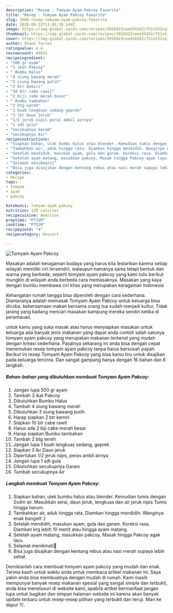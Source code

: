 ```yaml
---
description: "Resep : Tomyam Ayam Pakcoy Favorite"
title: "Resep : Tomyam Ayam Pakcoy Favorite"
slug: 1686-resep-tomyam-ayam-pakcoy-favorite
date: 2020-09-22T11:45:29.549Z
image: https://img-global.cpcdn.com/recipes/3910423ceed34162/751x532cq70/tomyam-ayam-pakcoy-foto-resep-utama.jpg
thumbnail: https://img-global.cpcdn.com/recipes/3910423ceed34162/751x532cq70/tomyam-ayam-pakcoy-foto-resep-utama.jpg
cover: https://img-global.cpcdn.com/recipes/3910423ceed34162/751x532cq70/tomyam-ayam-pakcoy-foto-resep-utama.jpg
author: Shane Torres
ratingvalue: 4.4
reviewcount: 49831
recipeingredient:
- "500 gr ayam"
- "3 ikat Pakcoy"
- " Bumbu Halus"
- "4 siung bawang merah"
- "3 siung bawang putih"
- "2 btr kemiri"
- "10 btr cabe rawit"
- "2 biji cabe merah besar"
- " Bumbu tambahan"
- "2 btg sereh"
- "1 buah lengkuas sedang geprek"
- "3 lbr Daun jeruk"
- "1/2 jeruk nipis peras ambil airnya"
- "1 sdt gula"
- "secukupnya Garam"
- "secukupnya Air"
recipeinstructions:
- "Siapkan bahan, ulek bumbu halus atau blender. Kemudian tumis dengan 2sdm air. Masukkan serai, daun jeruk, lengkuas dan air jeruk nipis Tumis hingga harum."
- "Tambahkan air, aduk hingga rata. Diamkan hingga mendidih. Wanginya enak bangett :)"
- "Setelah mendidih, masukan ayam, gula dan garam. Koreksi rasa. Diamkan krg lebih 10 menit atau hingga ayam matang."
- "Setelah ayam matang, masukkan pakcoy. Masak hingga Pakcoy agak layu."
- "Selamat menikmati💚"
- "Bisa juga disajikan dengan kentang rebus atau nasi merah supaya lebih sehat."
categories:
- Recipe
tags:
- tomyam
- ayam
- pakcoy

katakunci: tomyam ayam pakcoy 
nutrition: 120 calories
recipecuisine: American
preptime: "PT32M"
cooktime: "PT51M"
recipeyield: "4"
recipecategory: Dessert

---
```



![Tomyam Ayam Pakcoy](https://img-global.cpcdn.com/recipes/3910423ceed34162/751x532cq70/tomyam-ayam-pakcoy-foto-resep-utama.jpg)

Masakan adalah keragaman budaya yang harus kita lestarikan karena setiap wilayah memiliki ciri tersendiri, walaupun namanya sama tetapi bentuk dan warna yang berbeda, seperti tomyam ayam pakcoy yang kami tulis berikut mungkin di wilayah anda berbeda cara memasaknya. Masakan yang kaya dengan bumbu membawa ciri khas yang merupakan keragaman Indonesia

Kehangatan rumah tangga bisa diperoleh dengan cara sederhana. Diantaranya adalah memasak Tomyam Ayam Pakcoy untuk keluarga bisa dicoba. kebersamaan makan bersama orang tua sudah menjadi kultur, Tidak jarang yang kadang mencari masakan kampung mereka sendiri ketika di perantauan.



untuk kamu yang suka masak atau harus menyiapkan masakan untuk keluarga ada banyak jenis makanan yang dapat anda contoh salah satunya tomyam ayam pakcoy yang merupakan makanan terkenal yang mudah dengan kreasi sederhana. Pasalnya sekarang ini anda bisa dengan cepat menemukan resep tomyam ayam pakcoy tanpa harus bersusah payah.
Berikut ini resep Tomyam Ayam Pakcoy yang bisa kamu tiru untuk disajikan pada keluarga tercinta. Dan sangat gampang hanya dengan 16 bahan dan 6 langkah.


<!--inarticleads1-->

##### Bahan-bahan yang dibutuhkan membuat Tomyam Ayam Pakcoy:

1. Jangan lupa 500 gr ayam
1. Tambah 3 ikat Pakcoy
1. Dibutuhkan  Bumbu Halus
1. Tambah 4 siung bawang merah
1. Dibutuhkan 3 siung bawang putih
1. Harap siapkan 2 btr kemiri
1. Siapkan 10 btr cabe rawit
1. Harus ada 2 biji cabe merah besar
1. Harap siapkan  Bumbu tambahan
1. Tambah 2 btg sereh
1. Jangan lupa 1 buah lengkuas sedang, geprek
1. Siapkan 3 lbr Daun jeruk
1. Diperlukan 1/2 jeruk nipis, peras ambil airnya
1. Jangan lupa 1 sdt gula
1. Dibutuhkan secukupnya Garam
1. Tambah secukupnya Air




<!--inarticleads2-->

##### Langkah membuat  Tomyam Ayam Pakcoy:

1. Siapkan bahan, ulek bumbu halus atau blender. Kemudian tumis dengan 2sdm air. Masukkan serai, daun jeruk, lengkuas dan air jeruk nipis Tumis hingga harum.
1. Tambahkan air, aduk hingga rata. Diamkan hingga mendidih. Wanginya enak bangett :)
1. Setelah mendidih, masukan ayam, gula dan garam. Koreksi rasa. Diamkan krg lebih 10 menit atau hingga ayam matang.
1. Setelah ayam matang, masukkan pakcoy. Masak hingga Pakcoy agak layu.
1. Selamat menikmati💚
1. Bisa juga disajikan dengan kentang rebus atau nasi merah supaya lebih sehat.




Demikianlah cara membuat tomyam ayam pakcoy yang mudah dan enak. Terima kasih untuk waktu anda untuk membaca artikel makanan ini. Saya yakin anda bisa membuatnya dengan mudah di rumah. Kami masih mempunyai banyak resep makanan spesial yang sangat simple dan terbukti, anda bisa menelusuri di website kami, apabila artikel bermanfaat jangan lupa untuk bagikan dan simpan halaman website ini karena akan banyak update terbaru untuk resep-resep pilihan yang terbukti dan teruji. Mari ke dapur !!!. 
